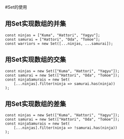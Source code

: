 #Set的使用

## 用Set实现数组的并集

    const ninjas = ["Kuma", "Hattori", "Yagyu"];
    const samurai = ["Hattori", "Oda", "Tomoe"]; 
    const warriors = new Set([...ninjas, ...samurai]);

## 用Set实现数组的交集

    const ninjas = new Set(["Kuma", "Hattori", "Yagyu"]);
    const samurai = new Set(["Hattori", "Oda", "Tomoe"]);
    const ninjaSamurais = new Set(
    	[...ninjas].filter(ninja => samurai.has(ninja))
    );
## 用Set实现数组的差集

    const ninjas = new Set(["Kuma", "Hattori", "Yagyu"]);
    const samurai = new Set(["Hattori", "Oda", "Tomoe"]);
    const ninjaSamurais = new Set(
    	[...ninjas].filter(ninja => !samurai.has(ninja))
    );